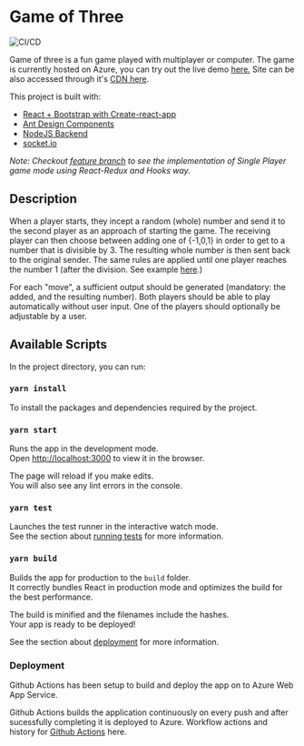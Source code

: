 
# Game of Three

![CI/CD](https://github.com/mehul9595/game-of-three-client/workflows/CI/CD%20game-of-three/badge.svg)

Game of three is a fun game played with multiplayer or computer. The game is currently hosted on Azure, you can try out the live demo [here.](https://game-of-three.azurewebsites.net) Site can be also accessed through it's [CDN here](https://game-of-three.azureedge.net).

This project is built with:

- [React + Bootstrap with Create-react-app](https://github.com/facebook/create-react-app)
- [Ant Design Components](https://ant.design/)
- [NodeJS Backend](https://github.com/mehul9595/game-of-three-server)
- [socket.io](https://socket.io/)

*Note: Checkout [feature branch](https://github.com/mehul9595/game-of-three-client/tree/redux) to see the implementation of Single Player game mode using React-Redux and Hooks way.*

## Description

When a player starts, they incept a random (whole) number and send it to the second player as an
approach of starting the game. The receiving player can then choose between adding one of {-1,0,1} in
order to get to a number that is divisible by 3. The resulting whole number is then sent back to the original
sender.
The same rules are applied until one player reaches the number 1 (after the division. See example
[here](https://invis.io/JHN2247E9MK).)

For each "move", a sufficient output should be generated (mandatory: the added, and the resulting
number).
Both players should be able to play automatically without user input. One of the players should optionally
be adjustable by a user.

## Available Scripts

In the project directory, you can run:

### `yarn install`

To install the packages and dependencies required by the project.

### `yarn start`

Runs the app in the development mode.\
Open [http://localhost:3000](http://localhost:3000) to view it in the browser.

The page will reload if you make edits.\
You will also see any lint errors in the console.

### `yarn test`

Launches the test runner in the interactive watch mode.\
See the section about [running tests](https://facebook.github.io/create-react-app/docs/running-tests) for more information.

### `yarn build`

Builds the app for production to the `build` folder.\
It correctly bundles React in production mode and optimizes the build for the best performance.

The build is minified and the filenames include the hashes.\
Your app is ready to be deployed!

See the section about [deployment](https://facebook.github.io/create-react-app/docs/deployment) for more information.

### Deployment

Github Actions has been setup to build and deploy the app on to Azure Web App Service.

Github Actions builds the application continuously on every push and after sucessfully completing it is deployed to Azure. Workflow actions and history for [Github Actions](https://github.com/mehul9595/game-of-three-client/actions) here.

